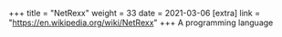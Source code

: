 +++
title = "NetRexx"
weight = 33
date = 2021-03-06
[extra]
link = "https://en.wikipedia.org/wiki/NetRexx"
+++
A programming language

